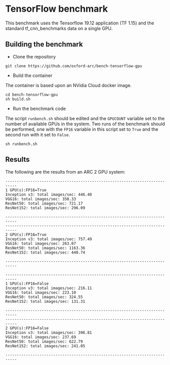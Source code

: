# TensorFlow benchmark
This benchmark uses the Tensorflow 19.12 application (TF 1.15) and the standard tf_cnn_benchmarks data on a single GPU.

## Building the benchmark

- Clone the repository

```
git clone https://github.com/oxford-arc/bench-tensorflow-gpu
```

- Build the container

The container is based upon an NVidia Cloud docker image.

```
cd bench-tensorflow-gpu
sh build.sh
```

- Run the benchmark code

The script `runbench.sh` should be edited and the `GPUCOUNT` variable set to the number of available GPUs in the system. Two runs of the benchmark should be performed, one with the `FP16` variable in this script set to `True` and the second run with it set to `False`. 

```
sh runbench.sh
```

## Results

The following are the results from an ARC 2 GPU system:

```
---------------------------------------------------------------------------
1 GPU(s):FP16=True
Inception v3: total images/sec: 446.40
VGG16: total images/sec: 350.33
ResNet50: total images/sec: 721.17
ResNet152: total images/sec: 296.09

---------------------------------------------------------------------------
---------------------------------------------------------------------------
2 GPU(s):FP16=True
Inception v3: total images/sec: 757.49
VGG16: total images/sec: 263.07
ResNet50: total images/sec: 1163.36
ResNet152: total images/sec: 440.74

---------------------------------------------------------------------------

```
```
---------------------------------------------------------------------------
1 GPU(s):FP16=False
Inception v3: total images/sec: 216.11
VGG16: total images/sec: 223.10
ResNet50: total images/sec: 324.55
ResNet152: total images/sec: 131.31

---------------------------------------------------------------------------
---------------------------------------------------------------------------
2 GPU(s):FP16=False
Inception v3: total images/sec: 396.81
VGG16: total images/sec: 237.69
ResNet50: total images/sec: 622.79
ResNet152: total images/sec: 241.05

---------------------------------------------------------------------------

```
